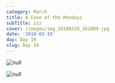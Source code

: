 ```yaml
---
category: March
title: A Case of the Mondays
subTitle: zzz
cover: /images/img_20180319_161809.jpg
date: '2018-03-19'
day: Day 19
slug: Day 19
---
```

![null](/images/img_20180319_221512.jpg)

![null](/images/img_20180319_161809.jpg)
